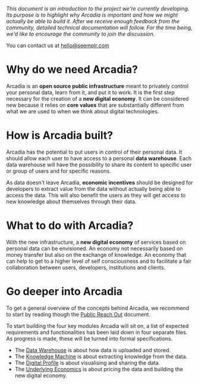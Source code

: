 *This document is an introduction to the project we're currently developing. Its purpose is to highlight why Arcadia is important and how we might actually be able to build it. After we receive enough feedback from the community, detailed technical documentation will follow. For the time being, we'd like to encourage the community to join the discussion.*

You can contact us at hello@seemplr.com

# Why do we need Arcadia?

Arcadia is an **open source public infrastructure** meant to privately control your personal data, learn from it, and put it to work. It is the first step necessary for the creation of a **new digital economy**. It can be considered new because it relies on **core values** that are substantially different from what we are used to when we think about digital technologies.

# How is Arcadia built?

Arcadia has the potential to put users in control of their personal data. It should allow each user to have access to a personal **data warehouse**. Each data warehouse will have the possibility to share its content to specific user or group of users and for specific reasons.

As data doesn't leave Arcadia, **economic incentives** should be designed for developers to extract value from the data without actually being able to access the data. This will also benefit the users as they will get access to new knowledge about themselves through their data.

# What to do with Arcadia?

With the new infrastructure, a **new digital economy** of services based on personal data can be envisioned. An economy not necessarily based on money transfer but also on the exchange of knowledge. An economy that can help to get to a higher level of self consciousness and to facilitate a fair collaboration between users, developers, institutions and clients.

# Go deeper into Arcadia

To get a general overview of the concepts behind Arcadia, we recommend to start by reading though the [Public Reach Out](https://github.com/in-dato-veritas/arcadia/blob/master/public-reach-out.md) document.

To start building the four key modules Arcadia will sit on, a list of expected requirements and functionalities has been laid down in four separate files. As progress is made, these will be turned into formal specifications.

* The [Data Warehouse](https://github.com/in-dato-veritas/arcadia/blob/master/modules/data-warehouse.md) is about how data is uploaded and stored.
* The [Knowledge Machine](https://github.com/in-dato-veritas/arcadia/blob/master/modules/knowledge-machine.md) is about extracting knowledge from the data.
* The [Digital Profile](https://github.com/in-dato-veritas/arcadia/blob/master/modules/digital-profile.md) is about visualising and sharing the data.
* The [Underlying Economics](https://github.com/in-dato-veritas/arcadia/blob/master/modules/underlying-economics.md) is about pricing the data and building the new digital economy.
